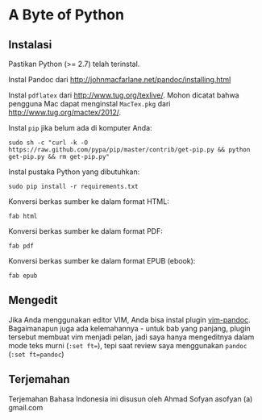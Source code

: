 # A Byte of Python

## Instalasi 

Pastikan Python (&gt;= 2.7) telah terinstal.

Instal Pandoc dari <http://johnmacfarlane.net/pandoc/installing.html>

Instal `pdflatex` dari <http://www.tug.org/texlive/>.
Mohon dicatat bahwa pengguna Mac dapat menginstal `MacTex.pkg` dari <http://www.tug.org/mactex/2012/>.

Instal `pip` jika belum ada di komputer Anda:

    sudo sh -c "curl -k -O https://raw.github.com/pypa/pip/master/contrib/get-pip.py && python get-pip.py && rm get-pip.py"


Instal pustaka Python yang dibutuhkan:

    sudo pip install -r requirements.txt


Konversi berkas sumber ke dalam format HTML:

    fab html

Konversi berkas sumber ke dalam format PDF:

    fab pdf

Konversi berkas sumber ke dalam format EPUB (ebook):

    fab epub

## Mengedit

Jika Anda menggunakan editor VIM, Anda bisa instal plugin [vim-pandoc](https://github.com/vim-pandoc/vim-pandoc). Bagaimanapun juga ada kelemahannya - untuk bab yang panjang, plugin tersebut membuat vim menjadi pelan, jadi saya hanya mengeditnya dalam mode teks murni (`:set ft=`), tepi saat review saya menggunakan `pandoc` (`:set ft=pandoc`)

## Terjemahan

Terjemahan Bahasa Indonesia ini disusun oleh Ahmad Sofyan asofyan (a) gmail.com
